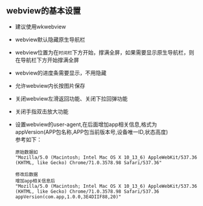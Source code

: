 ## webview的基本设置


* 建议使用wkwebview
* webview默认隐藏原生导航栏
* webview位置为在`时间栏`下方开始，撑满全屏，如果需要显示原生导航栏，则在导航栏下方开始撑满全屏
* webview的进度条需要显示，不用隐藏

* 允许webview内长按图片保存
* 关闭webview左滑返回功能、关闭下拉回弹功能
* 关闭手指双击放大功能

* 设置webview的user-agent,在后面增加app相关信息,格式为appVersion(APP包名称,APP包当前版本号,设备唯一ID,状态高度)  
  参考如下：
  ```
  原始数据如
  "Mozilla/5.0 (Macintosh; Intel Mac OS X 10_13_6) AppleWebKit/537.36 (KHTML, like Gecko) Chrome/71.0.3578.98 Safari/537.36"
  ```
  ```
  修改后数据
  增加app相关信息后
  "Mozilla/5.0 (Macintosh; Intel Mac OS X 10_13_6) AppleWebKit/537.36 (KHTML, like Gecko) Chrome/71.0.3578.98 Safari/537.36 appVersion(com.app,1.0.0,3E4DIIF88,20)"
  ```
